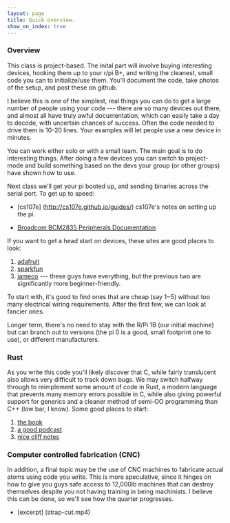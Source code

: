```yaml
---
layout: page
title: Quick overview.
show_on_index: true
---
```


### Overview

This class is project-based.  The inital part will involve buying 
interesting devices, hooking them up to your r/pi B+, and writing the
cleanest, small code you can to initialize/use them.  You'll document
the code, take photos of the setup, and post these on github. 

I believe this is one of the simplest, real things you can do to get a
large number of people using your code --- there are so many devices out
there, and almost all have truly awful documentation, which can easily
take a day to decode, with uncertain chances of success.  Often the code
needed to drive them is 10-20 lines.   Your examples will let people
use a new device in minutes.


You can work either solo or with a small team.  The main goal is to
do interesting things.   After doing a few devices you can switch to
project-mode and build something based on the devs your group (or other
groups) have shown how to use.

Next class we'll get your pi booted up, and sending binaries across
the serial port.  To get up to speed:
  - [cs107e] (http://cs107e.github.io/guides/) cs107e's notes on
	setting up the pi.

  -  [Broadcom BCM2835 Peripherals Documentation](http://www.raspberrypi.org/wp-content/uploads/2012/02/BCM2835-ARM-Peripherals.pdf)

If you want to get a head start on devices, these sites are good places
to look:

 1.  [adafruit](https://www.adafruit.com)
 2.  [sparkfun](https://www.sparkfun.com)
 3.  [jameco](https://www.jameco.com) --- these guys
	have everything, but the previous two are significantly more
	beginner-friendly.

To start with, it's good to find ones that are cheap (say $1-$5) without
too many electrical wiring requirements.  After the first few, we can
look at fancier ones.   

Longer term, there's no need to stay with the R/Pi 1B (our initial
machine) but can branch out to versions (the pi 0 is a good, small
footprint one to use), or different manufacturers.

### Rust

As you write this code you'll likely discover that C, while fairly 
translucent also allows very difficult to track down bugs.  We may
switch halfway through to reimplement some amount of code in Rust,
a modern language that prevents many memory errors possible in C, 
while also giving powerful support for generics and a cleaner method of
semi-OO programming than C++ (low bar, I know).  Some good places to 
start:

 1. [the book](https://doc.rust-lang.org/std/)
 2. [a good podcast](https://soundcloud.com/oreilly-radar/jim-blandy-and-jason-orendorff-on-rust)
 3. [nice cliff notes](https://www.blaenkdenum.com/notes/rust/)

### Computer controlled fabrication (CNC)

In addition, a final topic may be the use of CNC machines to fabricate
actual atoms using code you write.   This is more speculative, since it
hinges on how to give you guys safe access to 12,000lb machines that can
destroy themselves despite you not having training in being machinists.
I believe this can be done, so we'll see how the quarter progresses.

  - [excerpt] (strap-cut.mp4)
